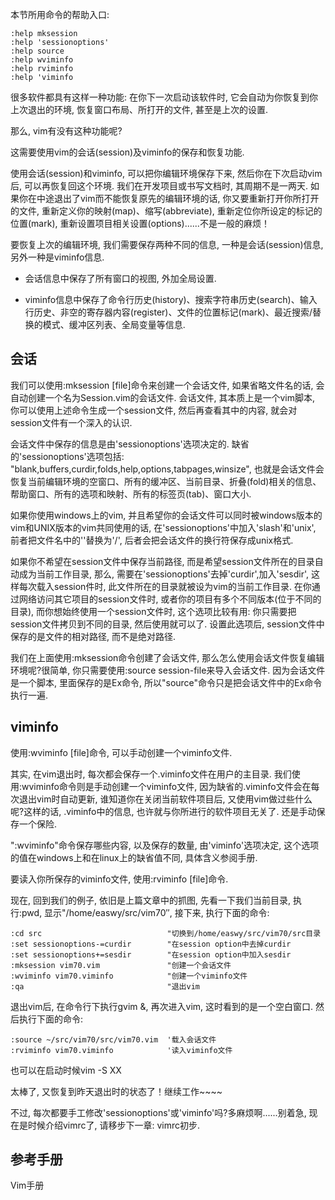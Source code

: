 本节所用命令的帮助入口: 

```
:help mksession
:help 'sessionoptions'
:help source
:help wviminfo
:help rviminfo
:help 'viminfo
```

很多软件都具有这样一种功能: 在你下一次启动该软件时, 它会自动为你恢复到你上次退出的环境, 恢复窗口布局、所打开的文件, 甚至是上次的设置. 

那么, vim有没有这种功能呢?

这需要使用vim的会话(session)及viminfo的保存和恢复功能. 

使用会话(session)和viminfo, 可以把你编辑环境保存下来, 然后你在下次启动vim后, 可以再恢复回这个环境. 我们在开发项目或书写文档时, 其周期不是一两天. 如果你在中途退出了vim而不能恢复原先的编辑环境的话, 你又要重新打开你所打开的文件, 重新定义你的映射(map)、缩写(abbreviate), 重新定位你所设定的标记的位置(mark), 重新设置项目相关设置(options)......不是一般的麻烦！

要恢复上次的编辑环境, 我们需要保存两种不同的信息, 一种是会话(session)信息, 另外一种是viminfo信息. 

- 会话信息中保存了所有窗口的视图, 外加全局设置. 

- viminfo信息中保存了命令行历史(history)、搜索字符串历史(search)、输入行历史、非空的寄存器内容(register)、文件的位置标记(mark)、最近搜索/替换的模式、缓冲区列表、全局变量等信息. 

## 会话

我们可以使用:mksession [file]命令来创建一个会话文件, 如果省略文件名的话, 会自动创建一个名为Session.vim的会话文件. 会话文件, 其本质上是一个vim脚本, 你可以使用上述命令生成一个session文件, 然后再查看其中的内容, 就会对session文件有一个深入的认识. 

会话文件中保存的信息是由'sessionoptions'选项决定的. 缺省的'sessionoptions'选项包括: "blank,buffers,curdir,folds,help,options,tabpages,winsize",  也就是会话文件会恢复当前编辑环境的空窗口、所有的缓冲区、当前目录、折叠(fold)相关的信息、帮助窗口、所有的选项和映射、所有的标签页(tab)、窗口大小. 

如果你使用windows上的vim, 并且希望你的会话文件可以同时被windows版本的vim和UNIX版本的vim共同使用的话, 在'sessionoptions'中加入'slash'和'unix', 前者把文件名中的'\'替换为'/', 后者会把会话文件的换行符保存成unix格式. 


如果你不希望在session文件中保存当前路径, 而是希望session文件所在的目录自动成为当前工作目录, 那么, 需要在'sessionoptions'去掉'curdir',加入'sesdir', 这样每次载入session件时, 此文件所在的目录就被设为vim的当前工作目录. 在你通过网络访问其它项目的session文件时, 或者你的项目有多个不同版本(位于不同的目录), 而你想始终使用一个session文件时, 这个选项比较有用: 你只需要把session文件拷贝到不同的目录, 然后使用就可以了. 设置此选项后, session文件中保存的是文件的相对路径, 而不是绝对路径. 

我们在上面使用:mksession命令创建了会话文件, 那么怎么使用会话文件恢复编辑环境呢?很简单, 你只需要使用:source session-file来导入会话文件. 因为会话文件是一个脚本, 里面保存的是Ex命令, 所以"source"命令只是把会话文件中的Ex命令执行一遍. 

## viminfo

使用:wviminfo [file]命令, 可以手动创建一个viminfo文件. 

其实, 在vim退出时, 每次都会保存一个.viminfo文件在用户的主目录. 我们使用:wviminfo命令则是手动创建一个viminfo文件, 因为缺省的.viminfo文件会在每次退出vim时自动更新, 谁知道你在关闭当前软件项目后, 又使用vim做过些什么呢?这样的话, .viminfo中的信息, 也许就与你所进行的软件项目无关了. 还是手动保存一个保险. 

":wviminfo"命令保存哪些内容, 以及保存的数量, 由'viminfo'选项决定, 这个选项的值在windows上和在linux上的缺省值不同, 具体含义参阅手册. 

要读入你所保存的viminfo文件, 使用:rviminfo [file]命令. 

现在, 回到我们的例子, 依旧是上篇文章中的抓图, 先看一下我们当前目录, 执行:pwd, 显示"/home/easwy/src/vim70″, 接下来, 执行下面的命令: 

```
:cd src                            "切换到/home/easwy/src/vim70/src目录
:set sessionoptions-=curdir        "在session option中去掉curdir
:set sessionoptions+=sesdir        "在session option中加入sesdir
:mksession vim70.vim               "创建一个会话文件
:wviminfo vim70.viminfo            "创建一个viminfo文件
:qa                                "退出vim
```

退出vim后, 在命令行下执行gvim &, 再次进入vim, 这时看到的是一个空白窗口. 然后执行下面的命令: 

```
:source ~/src/vim70/src/vim70.vim  '载入会话文件
:rviminfo vim70.viminfo            '读入viminfo文件
```

也可以在启动时候vim -S XX

太棒了, 又恢复到昨天退出时的状态了！继续工作~~~~

不过, 每次都要手工修改'sessionoptions'或'viminfo'吗?多麻烦啊......别着急, 现在是时候介绍vimrc了, 请移步下一章: vimrc初步. 

## 参考手册

Vim手册
